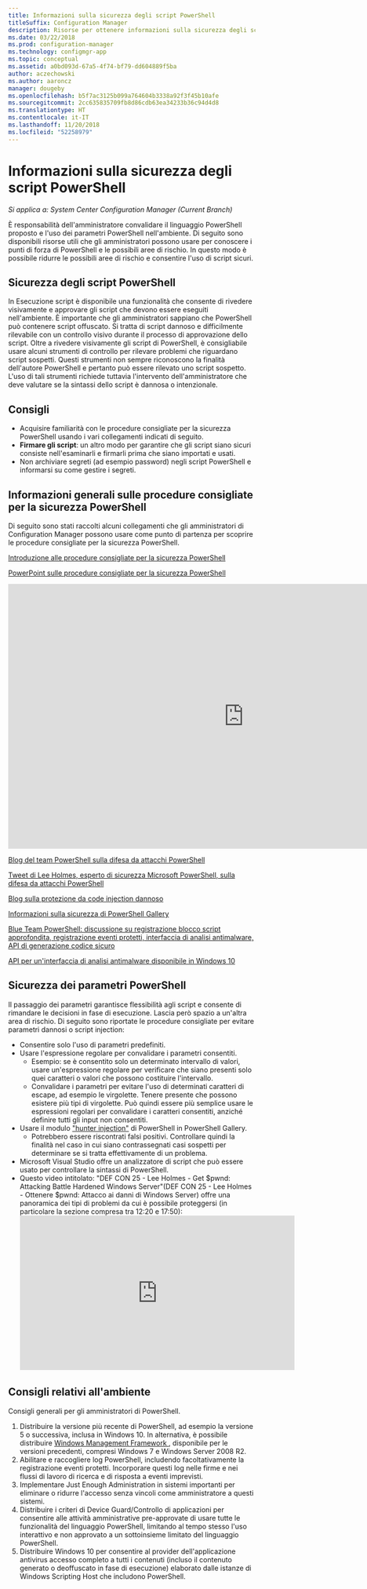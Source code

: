 ```yaml
---
title: Informazioni sulla sicurezza degli script PowerShell
titleSuffix: Configuration Manager
description: Risorse per ottenere informazioni sulla sicurezza degli script PowerShell.
ms.date: 03/22/2018
ms.prod: configuration-manager
ms.technology: configmgr-app
ms.topic: conceptual
ms.assetid: a0bd093d-67a5-4f74-bf79-dd604889f5ba
author: aczechowski
ms.author: aaroncz
manager: dougeby
ms.openlocfilehash: b5f7ac3125b099a764604b3338a92f3f45b10afe
ms.sourcegitcommit: 2cc635835709fb8d86cdb63ea34233b36c94d4d8
ms.translationtype: HT
ms.contentlocale: it-IT
ms.lasthandoff: 11/20/2018
ms.locfileid: "52258979"
---
```

# <a name="learn-more-about-powershell-script-security"></a>Informazioni sulla sicurezza degli script PowerShell

*Si applica a: System Center Configuration Manager (Current Branch)*

È responsabilità dell'amministratore convalidare il linguaggio PowerShell proposto e l'uso dei parametri PowerShell nell'ambiente. Di seguito sono disponibili risorse utili che gli amministratori possono usare per conoscere i punti di forza di PowerShell e le possibili aree di rischio. In questo modo è possibile ridurre le possibili aree di rischio e consentire l'uso di script sicuri.

## <a name="powershell-script-security"></a>Sicurezza degli script PowerShell
In Esecuzione script è disponibile una funzionalità che consente di rivedere visivamente e approvare gli script che devono essere eseguiti nell'ambiente. È importante che gli amministratori sappiano che PowerShell può contenere script offuscato. Si tratta di script dannoso e difficilmente rilevabile con un controllo visivo durante il processo di approvazione dello script. Oltre a rivedere visivamente gli script di PowerShell, è consigliabile usare alcuni strumenti di controllo per rilevare problemi che riguardano script sospetti. Questi strumenti non sempre riconoscono la finalità dell'autore PowerShell e pertanto può essere rilevato uno script sospetto. L'uso di tali strumenti richiede tuttavia l'intervento dell'amministratore che deve valutare se la sintassi dello script è dannosa o intenzionale.

## <a name="recommendations"></a>Consigli
- Acquisire familiarità con le procedure consigliate per la sicurezza PowerShell usando i vari collegamenti indicati di seguito.
- **Firmare gli script**: un altro modo per garantire che gli script siano sicuri consiste nell'esaminarli e firmarli prima che siano importati e usati.
- Non archiviare segreti (ad esempio password) negli script PowerShell e informarsi su come gestire i segreti.


## <a name="general-information-about-powershell-security-best-practices"></a>Informazioni generali sulle procedure consigliate per la sicurezza PowerShell

Di seguito sono stati raccolti alcuni collegamenti che gli amministratori di Configuration Manager possono usare come punto di partenza per scoprire le procedure consigliate per la sicurezza PowerShell.  

[Introduzione alle procedure consigliate per la sicurezza PowerShell](https://blogs.msdn.microsoft.com/powershell/2013/12/16/powershell-security-best-practices/ )

[PowerPoint sulle procedure consigliate per la sicurezza PowerShell](https://msdnshared.blob.core.windows.net/media/MSDNBlogsFS/prod.evol.blogs.msdn.com/CommunityServer.Blogs.Components.WeblogFiles/00/00/00/63/74/metablogapi/1055.PowerShell-Security-Best-Practices_3CA24C32.pptx)

<iframe src="https://channel9.msdn.com/Events/Blue-Hat-Security-Briefings/BlueHat-Security-Briefings-Fall-2013-Sessions/PowerShell-Best-Practices/player" width="960" height="540" allowFullScreen frameBorder="0"></iframe>

[Blog del team PowerShell sulla difesa da attacchi PowerShell](https://blogs.msdn.microsoft.com/powershell/2017/10/23/defending-against-powershell-attacks/)

[Tweet di Lee Holmes, esperto di sicurezza Microsoft PowerShell, sulla difesa da attacchi PowerShell](https://twitter.com/Lee_Holmes/status/922462821081694208)

[Blog sulla protezione da code injection dannoso](https://blogs.msdn.microsoft.com/powershell/2006/11/22/protecting-against-malicious-code-injection/)

[Informazioni sulla sicurezza di PowerShell Gallery](https://blogs.msdn.microsoft.com/powershell/2015/08/06/powershell-gallery-new-security-scan/)

[Blue Team PowerShell: discussione su registrazione blocco script approfondita, registrazione eventi protetti, interfaccia di analisi antimalware, API di generazione codice sicuro](https://blogs.msdn.microsoft.com/powershell/2015/06/09/powershell-the-blue-team/)

[API per un'interfaccia di analisi antimalware disponibile in Windows 10](https://cloudblogs.microsoft.com/microsoftsecure/2015/06/09/windows-10-to-offer-application-developers-new-malware-defenses/?source=mmpc)

## <a name="powershell-parameters-security"></a>Sicurezza dei parametri PowerShell
Il passaggio dei parametri garantisce flessibilità agli script e consente di rimandare le decisioni in fase di esecuzione. Lascia però spazio a un'altra area di rischio. Di seguito sono riportate le procedure consigliate per evitare parametri dannosi o script injection:

- Consentire solo l'uso di parametri predefiniti.
- Usare l'espressione regolare per convalidare i parametri consentiti.
    - Esempio: se è consentito solo un determinato intervallo di valori, usare un'espressione regolare per verificare che siano presenti solo quei caratteri o valori che possono costituire l'intervallo.
    - Convalidare i parametri per evitare l'uso di determinati caratteri di escape, ad esempio le virgolette. Tenere presente che possono esistere più tipi di virgolette. Può quindi essere più semplice usare le espressioni regolari per convalidare i caratteri consentiti, anziché definire tutti gli input non consentiti.
- Usare il modulo ["hunter injection"](https://www.powershellgallery.com/packages/InjectionHunter/1.0.0) di PowerShell in PowerShell Gallery.
    - Potrebbero essere riscontrati falsi positivi. Controllare quindi la finalità nel caso in cui siano contrassegnati casi sospetti per determinare se si tratta effettivamente di un problema. 
- Microsoft Visual Studio offre un analizzatore di script che può essere usato per controllare la sintassi di PowerShell.
- Questo video intitolato: "DEF CON 25 - Lee Holmes - Get $pwnd: Attacking Battle Hardened Windows Server"(DEF CON 25 - Lee Holmes - Ottenere $pwnd: Attacco ai danni di Windows Server) offre una panoramica dei tipi di problemi da cui è possibile proteggersi (in particolare la sezione compresa tra 12:20 e 17:50):     <iframe width="560" height="315" src="https://www.youtube.com/embed/ahxMOAAani8" frameborder="0" allow="autoplay; encrypted-media" allowfullscreen></iframe>

## <a name="environment-recommendations"></a>Consigli relativi all'ambiente
Consigli generali per gli amministratori di PowerShell.
1. Distribuire la versione più recente di PowerShell, ad esempio la versione 5 o successiva, inclusa in Windows 10. In alternativa, è possibile distribuire [Windows Management Framework ](https://www.microsoft.com/en-us/download/details.aspx?id=54616), disponibile per le versioni precedenti, compresi Windows 7 e Windows Server 2008 R2. 
2. Abilitare e raccogliere log PowerShell, includendo facoltativamente la registrazione eventi protetti. Incorporare questi log nelle firme e nei flussi di lavoro di ricerca e di risposta a eventi imprevisti.
3. Implementare Just Enough Administration in sistemi importanti per eliminare o ridurre l'accesso senza vincoli come amministratore a questi sistemi.
4. Distribuire i criteri di Device Guard/Controllo di applicazioni per consentire alle attività amministrative pre-approvate di usare tutte le funzionalità del linguaggio PowerShell, limitando al tempo stesso l'uso interattivo e non approvato a un sottoinsieme limitato del linguaggio PowerShell.
5. Distribuire Windows 10 per consentire al provider dell'applicazione antivirus accesso completo a tutti i contenuti (incluso il contenuto generato o deoffuscato in fase di esecuzione) elaborato dalle istanze di Windows Scripting Host che includono PowerShell.